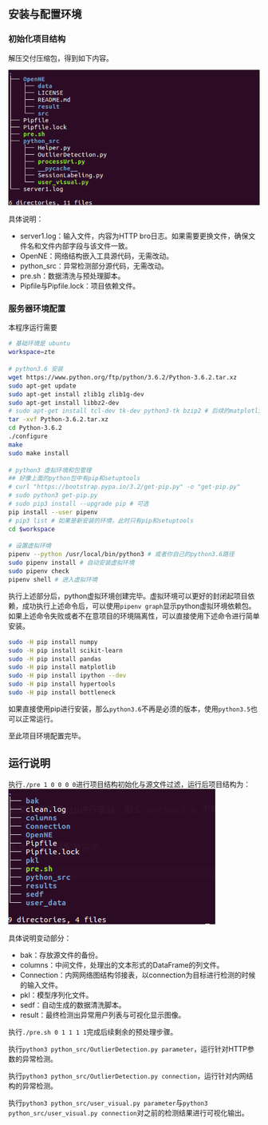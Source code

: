 ## 安装与配置环境

### 初始化项目结构
解压交付压缩包，得到如下内容。

![初始项目结构](innerEye1.png)

具体说明：
- server1.log：输入文件，内容为HTTP bro日志。如果需要更换文件，确保文件名和文件内部字段与该文件一致。
- OpenNE：网络结构嵌入工具源代码，无需改动。
- python\_src：异常检测部分源代码，无需改动。
- pre.sh：数据清洗与预处理脚本。
- Pipfile与Pipfile.lock：项目依赖文件。


### 服务器环境配置
本程序运行需要

```bash
# 基础环境是 ubuntu
workspace=zte

# python3.6 安装
wget https://www.python.org/ftp/python/3.6.2/Python-3.6.2.tar.xz
sudo apt-get update
sudo apt-get install zlib1g zlib1g-dev
sudo apt-get install libbz2-dev
# sudo apt-get install tcl-dev tk-dev python3-tk bzip2 # 后续的matplotlib包需要
tar -xvf Python-3.6.2.tar.xz
cd Python-3.6.2
./configure
make
sudo make install

# python3 虚拟环境和包管理
## 好像上面的python包中有pip和setuptools
# curl "https://bootstrap.pypa.io/3.2/get-pip.py" -o "get-pip.py"
# sudo python3 get-pip.py
# sudo pip3 install --upgrade pip # 可选
pip install --user pipenv
# pip3 list # 如果是新安装的环境，此时只有pip和setuptools
cd $workspace

# 设置虚拟环境
pipenv --python /usr/local/bin/python3 # 或者你自己的python3.6路径
sudo pipenv install # 自动安装虚拟环境
sudo pipenv check
pipenv shell # 进入虚拟环境
```

执行上述部分后，python虚拟环境创建完毕。虚拟环境可以更好的封闭起项目依赖，成功执行上述命令后，可以使用`pipenv graph`显示python虚拟环境依赖包。如果上述命令失败或者不在意项目的环境隔离性，可以直接使用下述命令进行简单安装。
```bash
sudo -H pip install numpy
sudo -H pip install scikit-learn
sudo -H pip install pandas
sudo -H pip install matplotlib
sudo -H pip install ipython --dev
sudo -H pip install hypertools
sudo -H pip install bottleneck
```
如果直接使用pip进行安装，那么`python3.6`不再是必须的版本，使用`python3.5`也可以正常运行。

至此项目环境配置完毕。

## 运行说明

执行`./pre 1 0 0 0 0`进行项目结构初始化与源文件过滤，运行后项目结构为：
![](innerEye2.png)

具体说明变动部分：
- bak：存放源文件的备份。
- columns：中间文件，处理出的文本形式的DataFrame的列文件。
- Connection：内网网络图结构邻接表，以connection为目标进行检测的时候的输入文件。
- pkl：模型序列化文件。
- sedf：自动生成的数据清洗脚本。
- result：最终检测出异常用户列表与可视化显示图像。

执行`./pre.sh 0 1 1 1 1`完成后续剩余的预处理步骤。

执行`python3 python_src/OutlierDetection.py parameter`，运行针对HTTP参数的异常检测。

执行`python3 python_src/OutlierDetection.py connection`，运行针对内网结构的异常检测。

执行`python3 python_src/user_visual.py parameter`与`python3 python_src/user_visual.py connection`对之前的检测结果进行可视化输出。

